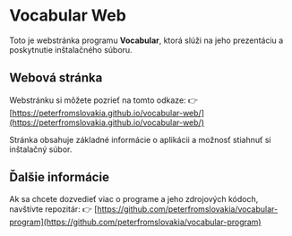 # Vocabular Web

Toto je webstránka programu **Vocabular**, ktorá slúži na jeho prezentáciu a poskytnutie inštalačného súboru.

## Webová stránka

Webstránku si môžete pozrieť na tomto odkaze:
👉 [https://peterfromslovakia.github.io/vocabular-web/](https://peterfromslovakia.github.io/vocabular-web/)

Stránka obsahuje základné informácie o aplikácii a možnosť stiahnuť si inštalačný súbor.

## Ďalšie informácie

Ak sa chcete dozvedieť viac o programe a jeho zdrojových kódoch, navštívte repozitár:
👉 [https://github.com/peterfromslovakia/vocabular-program](https://github.com/peterfromslovakia/vocabular-program)
